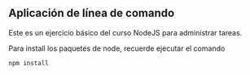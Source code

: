 ## Aplicación de línea de comando

Este es un ejercicio básico del curso NodeJS para administrar tareas.

Para install los paquetes de node, recuerde ejecutar el comando

```
npm install
```
